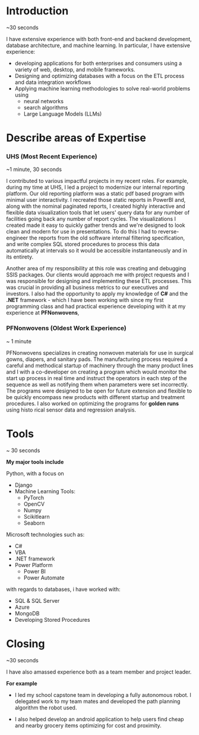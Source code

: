 # Introduction 
~30 seconds 

I have extensive experience with both front-end and backend development, database architecture, and machine learning. In particular, I have extensive experience:

- developing applications for both enterprises and consumers using a variety of web, desktop, and mobile frameworks. 
- Designing and optimizing databases with a focus on the ETL process and data integration workflows 
- Applying machine learning methodologies to solve real-world problems using
	- neural networks
	- search algorithms 
	- Large Language Models (LLMs)
# Describe areas of Expertise 

### UHS (Most Recent Experience)
~1 minute, 30 seconds 

I contributed to various impactful projects in my recent roles. For example, during my time at UHS, I led a project to modernize our internal reporting platform. Our old reporting platform was a static pdf based program with minimal user interactivity. I recreated those static reports in PowerBI and, along with the nominal paginated reports, I created highly interactive and flexible data visualization tools that let users' query data for any number of facilities going back any number of report cycles. The visualizations I created made it easy to quickly gather trends and we're designed to look clean and modern for use in presentations. To do this I had to reverse-engineer the reports from the old software internal filtering specification, and write complex SQL stored procedures to process this data automatically at intervals so it would be accessible instantaneously and in its entirety.  

Another area of my responsibility at this role was creating and debugging SSIS packages. Our clients would approach me with project requests and I was responsible for designing and implementing these ETL processes. This was crucial in providing all business metrics to our executives and investors. I also had the opportunity to apply my knowledge of **C#** and the **.NET** framework - which I have been working with since my first programming class and had practical experience developing with it at my experience at **PFNonwovens**,

### PFNonwovens (Oldest Work Experience) 
~ 1 minute 

PFNonwovens specializes in creating nonwoven materials for use in surgical gowns, diapers, and sanitary pads. The manufacturing process required a careful and methodical startup of machinery through the many product lines and I with a co-developer on creating a program which would monitor the start up process in real time and instruct the operators in each step of the sequence as well as notifying them when parameters were set incorrectly. The programs were designed to be open for future extension and flexible to be quickly encompass new products with different startup and treatment procedures. I also worked on optimizing the programs for **golden runs** using histo
rical sensor data and regression analysis. 

# Tools 
~ 30 seconds 

**My major tools include** 

Python, with a focus on
- Django
- Machine Learning Tools:
	- PyTorch
	- OpenCV 
	- Numpy
	- Scikitlearn 
	- Seaborn 

Microsoft technologies such as:
- C#
- VBA
- .NET framework
- Power Platform
	- Power BI 
	- Power Automate

with regards to databases, i have worked with:
- SQL & SQL Server
- Azure 
- MongoDB
- Developing Stored Procedures

# Closing 
~30 seconds 

I have also amassed experience both as a team member and project leader. 

**For example**
- I led my school capstone team in developing a fully autonomous robot. I delegated work to my team mates and developed the path planning algorithm the robot used. 

- I also helped develop an android application to help users find cheap and nearby grocery items optimizing for cost and proximity.  
 